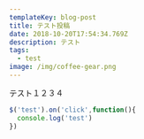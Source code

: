 ```yaml
---
templateKey: blog-post
title: テスト投稿
date: 2018-10-20T17:54:34.769Z
description: テスト
tags:
  - test
image: /img/coffee-gear.png
---
```

テスト１２３４

```javascript
$('test').on('click',function(){
  console.log('test')
})
```
